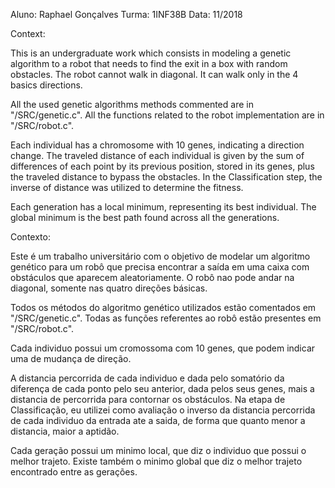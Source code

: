 Aluno: Raphael Gonçalves
Turma: 1INF38B
Data: 11/2018

Context:

This is an undergraduate work which consists in modeling a genetic algorithm to a robot that needs to find the exit in a box with random obstacles. The robot cannot walk in diagonal. It can walk only in the 4 basics directions.

All the used genetic algorithms methods commented are in "/SRC/genetic.c".
All the functions related to the robot implementation are in "/SRC/robot.c".

Each individual has a chromosome with 10 genes, indicating a direction change.
The traveled distance of each individual is given by the sum of differences of each point by its previous position, stored in its genes, plus the traveled distance to bypass the obstacles.
In the Classification step, the inverse of distance was utilized to determine the fitness.

Each generation has a local minimum, representing its best individual.
The global minimum is the best path found across all the generations.

Contexto:

Este é um trabalho universitário com o objetivo de modelar um algoritmo genético para um robô que precisa encontrar a saída em uma caixa com obstáculos que aparecem aleatoriamente. O robô nao pode andar na diagonal, somente nas quatro direções básicas.

Todos os métodos do algoritmo genético utilizados estão comentados em "/SRC/genetic.c".
Todas as funções referentes ao robô estão presentes em "/SRC/robot.c".

Cada individuo possui um cromossoma com 10 genes, que podem indicar uma de mudança de direção.

A distancia percorrida de cada individuo e dada pelo somatório da diferença de cada ponto pelo
seu anterior, dada pelos seus genes, mais a distancia de percorrida para contornar os
obstáculos.
Na etapa de Classificação, eu utilizei como avaliação o inverso da distancia
percorrida de cada individuo da entrada ate a saida, de forma que quanto menor a distancia,
maior a aptidão.

Cada geração possui um minimo local, que diz o individuo que possui o melhor trajeto.
Existe também o minimo global que diz o melhor trajeto encontrado entre as gerações.